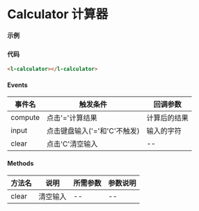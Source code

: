 # Calculator 计算器

#### 示例
###
<l-calculator></l-calculator>

#### 代码
```html
<l-calculator></l-calculator>
```


#### Events
| 事件名 | 触发条件 | 回调参数 |
|  ---  | ---  | ---  | 
| compute | 点击'='计算结果 | 计算后的结果 |
| input | 点击键盘输入('='和'C'不触发) | 输入的字符 |
| clear | 点击'C'清空输入 | -- |


#### Methods
| 方法名 | 说明 | 所需参数 | 参数说明 |
|  ---  | ---  | ---  | --- |
| clear | 清空输入 | --  | -- |
